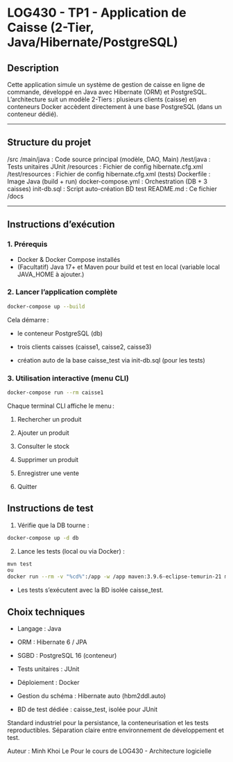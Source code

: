 # LOG430 - TP1 - Application de Caisse (2-Tier, Java/Hibernate/PostgreSQL)

## Description

Cette application simule un système de gestion de caisse en ligne de commande, développé en Java avec Hibernate (ORM) et PostgreSQL.  
L’architecture suit un modèle 2-Tiers : plusieurs clients (caisse) en conteneurs Docker accèdent directement à une base PostgreSQL (dans un conteneur dédié).

---

## Structure du projet

/src
/main/java : Code source principal (modèle, DAO, Main)
/test/java : Tests unitaires JUnit
/resources : Fichier de config hibernate.cfg.xml
/test/resources : Fichier de config hibernate.cfg.xml (tests)
Dockerfile : Image Java (build + run)
docker-compose.yml : Orchestration (DB + 3 caisses)
init-db.sql : Script auto-création BD test
README.md : Ce fichier
/docs


---

## Instructions d’exécution

### 1. **Prérequis**
- Docker & Docker Compose installés
- (Facultatif) Java 17+ et Maven pour build et test en local (variable local JAVA_HOME à ajouter.)

### 2. **Lancer l’application complète**
```bash
docker-compose up --build
```
Cela démarre :

- le conteneur PostgreSQL (db)

- trois clients caisses (caisse1, caisse2, caisse3)

- création auto de la base caisse_test via init-db.sql (pour les tests)
  

### 3. **Utilisation interactive (menu CLI)**

```bash
docker-compose run --rm caisse1
```
Chaque terminal CLI affiche le menu :

1. Rechercher un produit

2. Ajouter un produit

3. Consulter le stock

4. Supprimer un produit

5. Enregistrer une vente

6. Quitter

## **Instructions de test**

1. Vérifie que la DB tourne :

```bash
docker-compose up -d db
```
2. Lance les tests (local ou via Docker) :
```bash
mvn test
ou
docker run --rm -v "%cd%":/app -w /app maven:3.9.6-eclipse-temurin-21 mvn test
```
 
- Les tests s’exécutent avec la BD isolée caisse_test.


## Choix techniques

- Langage : Java 

- ORM : Hibernate 6 / JPA

- SGBD : PostgreSQL 16 (conteneur)

- Tests unitaires : JUnit 

- Déploiement : Docker 

- Gestion du schéma : Hibernate auto (hbm2ddl.auto)

- BD de test dédiée : caisse_test, isolée pour JUnit

Standard industriel pour la persistance, la conteneurisation et les tests reproductibles.
Séparation claire entre environnement de développement et test.


Auteur : Minh Khoi Le
Pour le cours de LOG430 - Architecture logicielle
 